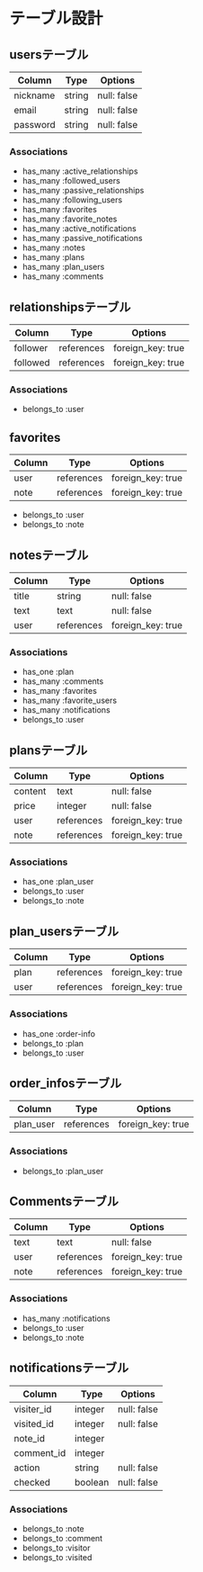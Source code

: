 # テーブル設計

## usersテーブル

| Column   | Type   | Options     |
| -------- | ------ | ----------- |
| nickname | string | null: false |
| email    | string | null: false |
| password | string | null: false |

### Associations

- has_many :active_relationships
- has_many :followed_users
- has_many :passive_relationships
- has_many :following_users
- has_many :favorites
- has_many :favorite_notes
- has_many :active_notifications
- has_many :passive_notifications
- has_many :notes
- has_many :plans
- has_many :plan_users
- has_many :comments

## relationshipsテーブル

| Column   | Type       | Options           |
| -------- | ---------- | ----------------- |
| follower | references | foreign_key: true |
| followed | references | foreign_key: true |

### Associations

- belongs_to :user

## favorites

| Column | Type       | Options           |
| ------ | ---------- | ----------------- |
| user   | references | foreign_key: true |
| note   | references | foreign_key: true |

- belongs_to :user
- belongs_to :note

## notesテーブル

| Column | Type       | Options           |
| ------ | ---------- | ----------------- |
| title  | string     | null: false       |
| text   | text       | null: false       |
| user   | references | foreign_key: true |

### Associations

- has_one  :plan
- has_many :comments
- has_many :favorites
- has_many :favorite_users
- has_many :notifications
- belongs_to :user

## plansテーブル

| Column   | Type       | Options           |
| -------- | ---------- | ----------------- |
| content  | text       | null: false       |
| price    | integer    | null: false       |
| user     | references | foreign_key: true |
| note     | references | foreign_key: true |

### Associations

- has_one :plan_user
- belongs_to :user
- belongs_to :note

## plan_usersテーブル

| Column | Type       | Options           |
| ------ | ---------- | ----------------- |
| plan   | references | foreign_key: true |
| user   | references | foreign_key: true |

### Associations

- has_one :order-info
- belongs_to :plan
- belongs_to :user

## order_infosテーブル

| Column    | Type       | Options           |
| --------- | ---------- | ----------------- |
| plan_user | references | foreign_key: true |

### Associations

- belongs_to :plan_user

## Commentsテーブル

| Column | Type       | Options           |
| ------ | ---------- | ----------------- |
| text   | text       | null: false       |
| user   | references | foreign_key: true |
| note   | references | foreign_key: true |

### Associations

- has_many :notifications
- belongs_to :user
- belongs_to :note

## notificationsテーブル

| Column     | Type    | Options     |
| ---------- | ------- | ----------- |
| visiter_id | integer | null: false |
| visited_id | integer | null: false |
| note_id    | integer |             |
| comment_id | integer |             |
| action     | string  | null: false |
| checked    | boolean | null: false |

### Associations

- belongs_to :note
- belongs_to :comment
- belongs_to :visitor
- belongs_to :visited